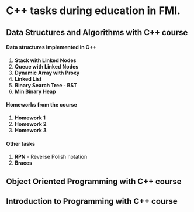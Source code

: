 # C++ tasks during education in FMI.

## Data Structures and Algorithms with C++ course

#### Data structures implemented in C++
1. **Stack with Linked Nodes**
2. **Queue with Linked Nodes**
3. **Dynamic Array with Proxy**
4. **Linked List**
5. **Binary Search Tree - BST**
6. **Min Binary Heap**

#### Homeworks from the course
1. **Homework 1**
2. **Homework 2**
3. **Homework 3**

#### Other tasks
1. **RPN** - Reverse Polish notation
2. **Braces**

## Object Oriented Programming with C++ course

## Introduction to Programming with C++ course
